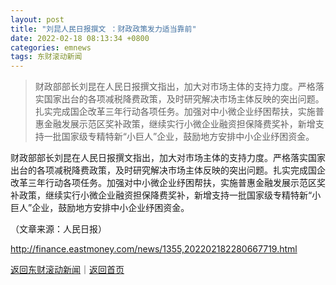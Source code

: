 ```yaml
---
layout: post
title: "刘昆人民日报撰文 ：财政政策发力适当靠前"
date: 2022-02-18 08:13:34 +0800
categories: emnews
tags: 东财滚动新闻
---
```

> 财政部部长刘昆在人民日报撰文指出，加大对市场主体的支持力度。严格落实国家出台的各项减税降费政策，及时研究解决市场主体反映的突出问题。扎实完成国企改革三年行动各项任务。加强对中小微企业纾困帮扶，实施普惠金融发展示范区奖补政策，继续实行小微企业融资担保降费奖补，新增支持一批国家级专精特新“小巨人”企业，鼓励地方安排中小企业纾困资金。

<p>财政部部长刘昆在人民日报撰文指出，加大对市场主体的支持力度。严格落实国家出台的各项减税降费政策，及时研究解决市场主体反映的突出问题。扎实完成国企改革三年行动各项任务。加强对中小微企业纾困帮扶，实施普惠金融发展示范区奖补政策，继续实行小微企业融资担保降费奖补，新增支持一批国家级专精特新“小巨人”企业，鼓励地方安排中小企业纾困资金。</p><p class="em_media">（文章来源：人民日报）</p>

<http://finance.eastmoney.com/news/1355,202202182280667719.html>

[返回东财滚动新闻](//finews.withounder.com/emnews/)｜[返回首页](//finews.withounder.com/)